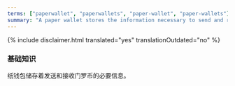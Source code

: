 ```yaml
---
terms: ["paperwallet", "paperwallets", "paper-wallet", "paper-wallets"]
summary: "A paper wallet stores the information necessary to send and receive JudEcoin"
---
```


{% include disclaimer.html translated="yes" translationOutdated="no" %}
### 基础知识

纸钱包储存着发送和接收门罗币的必要信息。
